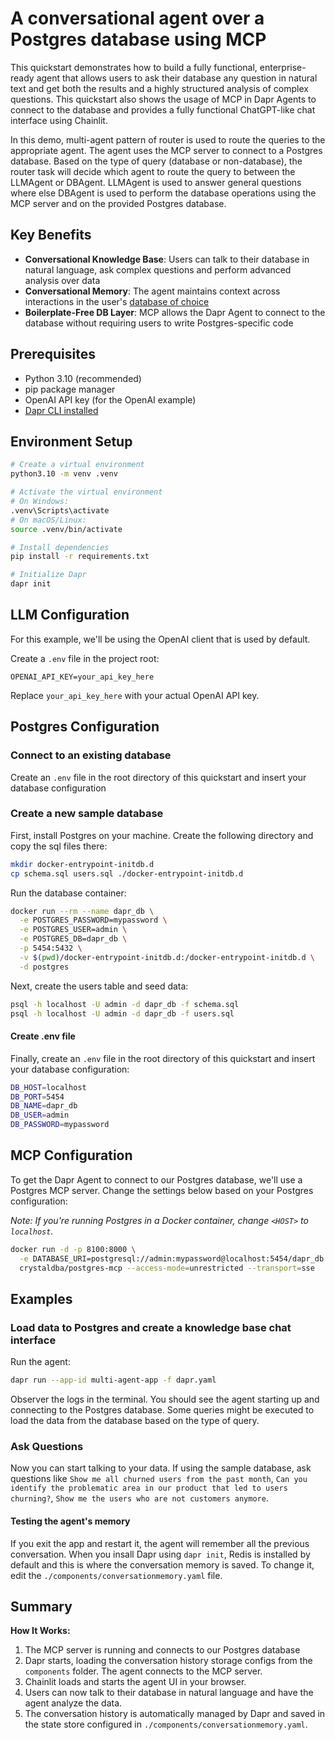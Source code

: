 # A conversational agent over a Postgres database using MCP

This quickstart demonstrates how to build a fully functional, enterprise-ready agent that allows users to ask their database any question in natural text and get both the results and a highly structured analysis of complex questions. This quickstart also shows the usage of MCP in Dapr Agents to connect to the database and provides a fully functional ChatGPT-like chat interface using Chainlit.

In this demo, multi-agent pattern of router is used to route the queries to the appropriate agent. 
The agent uses the MCP server to connect to a Postgres database.
Based on the type of query (database or non-database), the router task will decide which agent to route the query to between the LLMAgent or DBAgent.
LLMAgent is used to answer general questions where else DBAgent is used to perform the database operations using the MCP server
and on the provided Postgres database.

## Key Benefits

- **Conversational Knowledge Base**: Users can talk to their database in natural language, ask complex questions and perform advanced analysis over data
- **Conversational Memory**: The agent maintains context across interactions in the user's [database of choice](https://docs.dapr.io/reference/components-reference/supported-state-stores/)
- **Boilerplate-Free DB Layer**: MCP allows the Dapr Agent to connect to the database without requiring users to write Postgres-specific code

## Prerequisites

- Python 3.10 (recommended)
- pip package manager
- OpenAI API key (for the OpenAI example)
- [Dapr CLI installed](https://docs.dapr.io/getting-started/install-dapr-cli/)

## Environment Setup

```bash
# Create a virtual environment
python3.10 -m venv .venv

# Activate the virtual environment 
# On Windows:
.venv\Scripts\activate
# On macOS/Linux:
source .venv/bin/activate

# Install dependencies
pip install -r requirements.txt

# Initialize Dapr
dapr init
```

## LLM Configuration

For this example, we'll be using the OpenAI client that is used by default.

Create a `.env` file in the project root:

```env
OPENAI_API_KEY=your_api_key_here
```

Replace `your_api_key_here` with your actual OpenAI API key.

## Postgres Configuration

### Connect to an existing database

Create an `.env` file in the root directory of this quickstart and insert your database configuration

### Create a new sample database

First, install Postgres on your machine.
Create the following directory and copy the sql files there:

```bash
mkdir docker-entrypoint-initdb.d
cp schema.sql users.sql ./docker-entrypoint-initdb.d
```

Run the database container:

```bash
docker run --rm --name dapr_db \
  -e POSTGRES_PASSWORD=mypassword \
  -e POSTGRES_USER=admin \
  -e POSTGRES_DB=dapr_db \
  -p 5454:5432 \
  -v $(pwd)/docker-entrypoint-initdb.d:/docker-entrypoint-initdb.d \
  -d postgres
```

Next, create the users table and seed data:

```bash
psql -h localhost -U admin -d dapr_db -f schema.sql
psql -h localhost -U admin -d dapr_db -f users.sql
```

#### Create .env file

Finally, create an `.env` file in the root directory of this quickstart and insert your database configuration:

```bash
DB_HOST=localhost
DB_PORT=5454
DB_NAME=dapr_db
DB_USER=admin
DB_PASSWORD=mypassword
```

## MCP Configuration

To get the Dapr Agent to connect to our Postgres database, we'll use a Postgres MCP server.
Change the settings below based on your Postgres configuration:

*Note: If you're running Postgres in a Docker container, change `<HOST>` to `localhost`.*

```bash
docker run -d -p 8100:8000 \
  -e DATABASE_URI=postgresql://admin:mypassword@localhost:5454/dapr_db \
  crystaldba/postgres-mcp --access-mode=unrestricted --transport=sse
```

## Examples

### Load data to Postgres and create a knowledge base chat interface

Run the agent:

```bash
dapr run --app-id multi-agent-app -f dapr.yaml
```

Observer the logs in the terminal. You should see the agent starting up and connecting to the Postgres database.
Some queries might be executed to load the data from the database based on the type of query.
### Ask Questions

Now you can start talking to your data. If using the sample database, ask questions like `Show me all churned users from the past month`, `Can you identify the problematic area in our product that led to users churning?`, `Show me the users who are not customers anymore`.

#### Testing the agent's memory

If you exit the app and restart it, the agent will remember all the previous conversation. When you insall Dapr using `dapr init`, Redis is installed by default and this is where the conversation memory is saved. To change it, edit the `./components/conversationmemory.yaml` file.

## Summary

**How It Works:**
1. The MCP server is running and connects to our Postgres database
2. Dapr starts, loading the conversation history storage configs from the `components` folder. The agent connects to the MCP server.
3. Chainlit loads and starts the agent UI in your browser.
4. Users can now talk to their database in natural language and have the agent analyze the data.
5. The conversation history is automatically managed by Dapr and saved in the state store configured in `./components/conversationmemory.yaml`.
